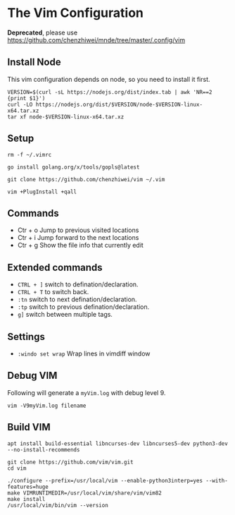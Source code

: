 # The Vim Configuration

**Deprecated**, please use https://github.com/chenzhiwei/mnde/tree/master/.config/vim

## Install Node

This vim configuration depends on node, so you need to install it first.

```
VERSION=$(curl -sL https://nodejs.org/dist/index.tab | awk 'NR==2 {print $1}')
curl -LO https://nodejs.org/dist/$VERSION/node-$VERSION-linux-x64.tar.xz
tar xf node-$VERSION-linux-x64.tar.xz
```

## Setup

```
rm -f ~/.vimrc

go install golang.org/x/tools/gopls@latest

git clone https://github.com/chenzhiwei/vim ~/.vim

vim +PlugInstall +qall
```

## Commands

* Ctr + o Jump to previous visited locations
* Ctr + i Jump forward to the next locations
* Ctr + g Show the file info that currently edit

## Extended commands

* `CTRL + ]` switch to defination/declaration.
* `CTRL + T` to switch back.
* `:tn` switch to next defination/declaration.
* `:tp` switch to previous defination/declaration.
* `g]` switch between multiple tags.

## Settings

* `:windo set wrap` Wrap lines in vimdiff window

## Debug VIM

Following will generate a `myVim.log` with debug level 9.

```
vim -V9myVim.log filename
```

## Build VIM

```
apt install build-essential libncurses-dev libncurses5-dev python3-dev --no-install-recommends

git clone https://github.com/vim/vim.git
cd vim

./configure --prefix=/usr/local/vim --enable-python3interp=yes --with-features=huge
make VIMRUNTIMEDIR=/usr/local/vim/share/vim/vim82
make install
/usr/local/vim/bin/vim --version
```
